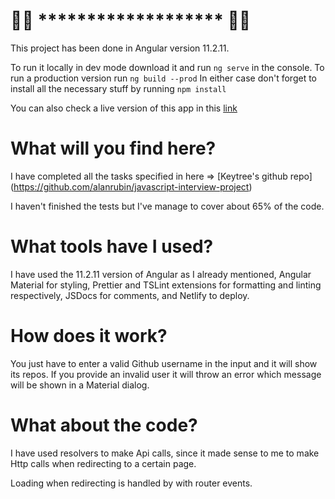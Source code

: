 # :key::evergreen_tree: ******************* :key::evergreen_tree:

This project has been done in Angular version 11.2.11.

To run it locally in dev mode download it and run `ng serve` in the console. 
To run a production version run `ng build --prod` 
In either case don't forget to install all the necessary stuff by running `npm install`

You can also check a live version of this app in this [link](https://cranky-ramanujan-1b0efb.netlify.app)

# What will you find here? 

I have completed all the tasks specified in here => [Keytree's github repo] (https://github.com/alanrubin/javascript-interview-project)

I haven't finished the tests but I've manage to cover about 65% of the code. 

# What tools have I used? 

I have used the 11.2.11 version of Angular as I already mentioned, Angular Material for styling, Prettier and TSLint extensions for formatting and linting respectively, JSDocs for comments, and Netlify to deploy. 

# How does it work? 

You just have to enter a valid Github username in the input and it will show its repos. 
If you provide an invalid user it will throw an error which message will be shown in a Material dialog. 

# What about the code? 

I have used resolvers to make Api calls, since it made sense to me to make Http calls when redirecting to a certain page. 

Loading when redirecting is handled by with router events. 
